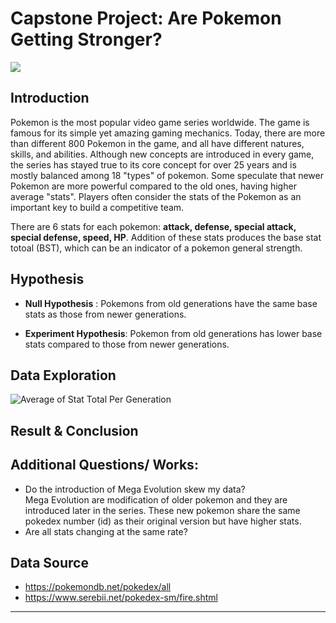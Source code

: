 
# Capstone Project: ****Are Pokemon Getting Stronger?****
![](/home/chloe/Downloads/800px-International_Pokémon_logo.svg.png) 

## Introduction
Pokemon is the most popular video game series worldwide. The game is famous for its simple yet amazing gaming mechanics. Today, there are more than different 800 Pokemon in the game, and all have different natures, skills, and abilities. Although new concepts are introduced in every game, the series has stayed true to its core concept for over 25 years and is mostly balanced among 18 "types" of pokemon. Some speculate that newer Pokemon are more powerful compared to the old ones, having higher average "stats". Players often consider the stats of the Pokemon as an important key to build a competitive team. 

There are 6 stats for each pokemon: **attack, defense, special attack, special defense, speed, HP**. Addition of these stats produces the base stat totoal (BST), which can be an indicator of a pokemon general strength.  

## Hypothesis 

* **Null Hypothesis** : Pokemons from old generations have the same base stats as those from newer generations.

* **Experiment Hypothesis**: Pokemon from old generations has lower base stats compared to those from newer generations.

## Data Exploration
![Average of Stat Total Per Generation](https://github.com/chloengnguyen/Capstone-1/blob/master/Graph/Average-Stat-Total.png)


## Result & Conclusion 


## Additional Questions/ Works:
* Do the introduction of Mega Evolution skew my data?  
    Mega Evolution are modification of older pokemon and they are introduced later in the series. These new pokemon share the same pokedex number (id) as their original version but have higher stats. 
* Are all stats changing at the same rate? 
 
## Data Source 

* https://pokemondb.net/pokedex/all
* https://www.serebii.net/pokedex-sm/fire.shtml

----

